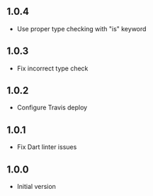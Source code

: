 ## 1.0.4

- Use proper type checking with "is" keyword

## 1.0.3

- Fix incorrect type check

## 1.0.2

- Configure Travis deploy

## 1.0.1

- Fix Dart linter issues

## 1.0.0

- Initial version